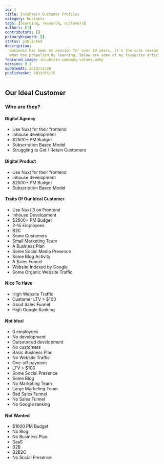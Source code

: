 ```yaml
---
id: 1
title: Incubrain Customer Profiles
category: business
tags: [learning, research, customers]
authors: [1]
contributors: []
primaryKeyword: []
status: published
description:
  Business has been my passion for over 10 years, it's the sole reason I got into development and
  what has propelled my learning. Below are some of my favourite articles I've read over the years.
featured_image: incubrain-company-values.webp
version: 0.1
updatedAt: 2023/11/08
publishedAt: 2023/05/16
---
```


## Our Ideal Customer

### Who are they?

#### Digital Agency

- Use Nuxt for their frontend
- Inhouse development
- $2500+ PM Budget
- Subscription Based Model
- Struggling to Get / Retain Customers

#### Digital Product

- Use Nuxt for their frontend
- Inhouse development
- $2500+ PM Budget
- Subscription Based Model

#### Traits Of Our Ideal Customer

- Use Nuxt 3 on Frontend
- Inhouse Development
- $2500+ PM Budget
- 2-15 Employees
- B2C
- Some Customers
- Small Marketing Team
- A Business Plan
- Some Social Media Presence
- Some Blog Activity
- A Sales Funnel
- Website Indexed by Google
- Some Organic Website Traffic

#### Nice To Have

- High Website Traffic
- Customer LTV > $100
- Good Sales Funnel
- High Google Ranking

#### Not Ideal

- 0 employees
- No development
- Outsourced development
- No customers
- Basic Business Plan
- No Website Traffic
- One-off payment
- LTV < $100
- Some Social Presence
- Some Blog
- No Marketing Team
- Large Marketing Team
- Bad Sales Funnel
- No Sales Funnel
- No Google ranking

#### Not Wanted

- $1000 PM Budget
- No Blog
- No Business Plan
- SaaS
- B2B
- B2B2C
- No Social Presence
